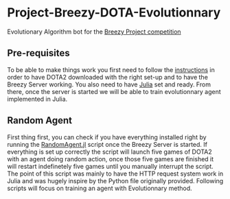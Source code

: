 # Project-Breezy-DOTA-Evolutionnary
Evolutionary Algorithm bot for the [Breezy Project competition](https://web.cs.dal.ca/~dota2/?page_id=353) 

## Pre-requisites

To be able to make things work you first need to follow the [instructions](https://web.cs.dal.ca/~dota2/?page_id=307) in order to have DOTA2 downloaded with the right set-up and to have the Breezy Server working. You also need to have [Julia](https://julialang.org/) set and ready. From there, once the server is started we will be able to train evolutionnary agent implemented in Julia.

## Random Agent

First thing first, you can check if you have everything installed right by running the [RandomAgent.jl](./Scripts/RandomAgent.jl) script once the Breezy Server is started. If everything is set up correctly the script will launch five games of DOTA2 with an agent doing random action, once those five games are finished it will restart indefinetely five games until you manually interrupt the script. The point of this script was mainly to have the HTTP request system work in Julia and was hugely inspire by the Python file originally provided. Following scripts will focus on training an agent with Evolutionnary method.

